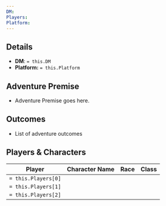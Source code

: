 ```yaml
---
DM: 
Players: 
Platform:
---
```

## Details
- **DM**: `= this.DM`
- **Platform:** `= this.Platform`

## Adventure Premise
- Adventure Premise goes here.

## Outcomes
- List of adventure outcomes

## Players & Characters
| Player              | Character Name | Race | Class |
| ------------------- | -------------- | ---- | ----- |
| `= this.Players[0]` |                |      |       |
| `= this.Players[1]` |                |      |       |
| `= this.Players[2]` |                |      |       |

